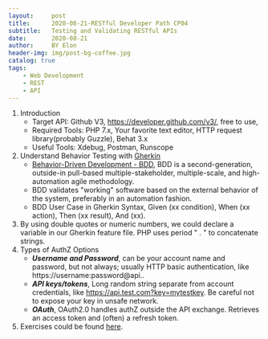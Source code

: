 ```yaml
---
layout:     post
title:      2020-08-21-RESTful Developer Path CP04
subtitle:   Testing and Validating RESTful APIs
date:       2020-08-21
author:     BY Elon
header-img: img/post-bg-coffee.jpg
catalog: true
tags:
    - Web Development
    - REST
    - API
---
```

1. Introduction
	* Target API: Github V3, https://developer.github.com/v3/, free to use, 
	* Required Tools: PHP 7.x, Your favorite text editor, HTTP request library(probably Guzzle), Behat 3.x
	* Useful Tools: Xdebug, Postman, Runscope
2. Understand Behavior Testing with [Gherkin]()
	* [Behavior-Driven Development - BDD](), BDD is a second-generation, outside-in pull-based multiple-stakeholder, multiple-scale, and high-automation agile methodology.
	* BDD validates "working" software based on the external behavior of the system, preferably in an automation fashion.
	* BDD User Case in Gherkin Syntax, Given (xx condition), When (xx action), Then (xx result), And (xx).
3. By using double quotes or numeric numbers, we could declare a variable in our Gherkin feature file. PHP uses period " . " to concatenate strings.
4. Types of AuthZ Options
	* ***Username and Password***, can be your account name and password, but not always; usually HTTP basic authentication, like https://username:password@api..
	* ***API keys/tokens***, Long random string separate from account credentials, like https://api.test.com?key=mytestkey. Be careful not to expose your key in unsafe network.
	* ***OAuth***, OAuth2.0 handles authZ outside the API exchange. Retrieves an access token and (often) a refresh token.
5. Exercises could be found [here](https://github.com/elon-hangyang/TestingRestfulAPI).